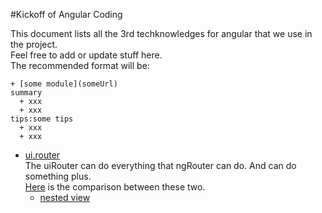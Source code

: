 #Kickoff of Angular Coding

This document lists all the 3rd techknowledges for angular that we use in the project.  
Feel free to add or update stuff here.  
The recommended format will be:  
```
+ [some module](someUrl)  
summary
  + xxx
  + xxx
tips:some tips
  + xxx
  + xxx
```

+ [ui.router](http://angular-ui.github.io/ui-router/site/#/api/ui.router)  
The uiRouter can do everything that ngRouter can do. And can do something plus.  
[Here](http://stackoverflow.com/questions/21023763/difference-between-angular-route-and-angular-ui-router) is the comparison between these two.  
  + [nested view](https://github.com/angular-ui/ui-router/wiki/Nested-States-%26-Nested-Views)
